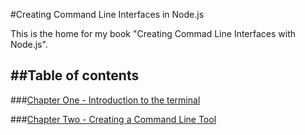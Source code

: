 #Creating Command Line Interfaces in Node.js

This is the home for my book "Creating Commad Line Interfaces with Node.js".

##Table of contents
-----

###[Chapter One - Introduction to the terminal](./chapter-two/chapter-two.md)


###[Chapter Two - Creating a Command Line Tool](./chapter-one/chapter-one.md)